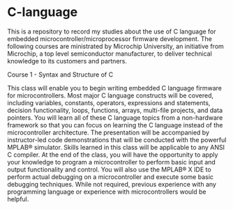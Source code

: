 # C-language
This is a repository to record my studies about the use of C language for embedded microcontroller/microprocessor firmware development. The following courses are ministrated by Microchip University, an initiative from Microchip, a top level semiconductor manufacturer, to deliver technical knowledge to its customers and partners.

Course 1 - Syntax and Structure of C

This  class will enable you to begin writing embedded C language firmware for microcontrollers. Most major C language constructs will be covered, including variables, constants, operators, expressions and statements, decision functionality, loops, functions, arrays, multi-file projects, and data pointers. You will learn all of these C language topics from a non-hardware framework so that you can focus on learning the C language instead of the microcontroller architecture. The presentation will be accompanied by instructor-led code demonstrations that will be conducted with the powerful MPLAB® simulator. Skills learned in this class will be applicable to any ANSI C compiler.  At the end of the class, you will have the opportunity to apply your knowledge to program a microcontroller to perform basic input and output functionality and control. You will also use the MPLAB® X IDE to perform actual debugging on a microcontroller and execute some basic debugging techniques. While not required, previous experience with any programming language or experience with microcontrollers would be helpful.
